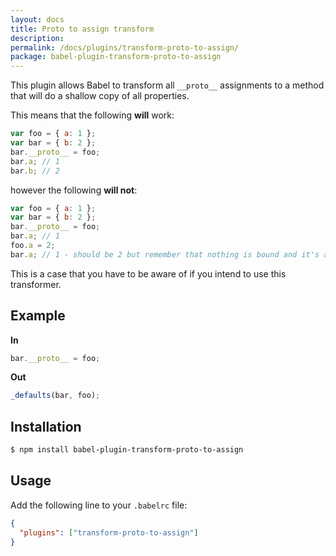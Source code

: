 ```yaml
---
layout: docs
title: Proto to assign transform
description:
permalink: /docs/plugins/transform-proto-to-assign/
package: babel-plugin-transform-proto-to-assign
---
```


This plugin allows Babel to transform all `__proto__` assignments to a method that will do a shallow
copy of all properties.

This means that the following **will** work:

```javascript
var foo = { a: 1 };
var bar = { b: 2 };
bar.__proto__ = foo;
bar.a; // 1
bar.b; // 2
```

however the following **will not**:

```javascript
var foo = { a: 1 };
var bar = { b: 2 };
bar.__proto__ = foo;
bar.a; // 1
foo.a = 2;
bar.a; // 1 - should be 2 but remember that nothing is bound and it's a straight copy
```

This is a case that you have to be aware of if you intend to use this
transformer.

## Example

**In**

```javascript
bar.__proto__ = foo;
```

**Out**

```javascript
_defaults(bar, foo);
```

## Installation

```sh
$ npm install babel-plugin-transform-proto-to-assign
```

## Usage

Add the following line to your `.babelrc` file:

```json
{
  "plugins": ["transform-proto-to-assign"]
}
```
